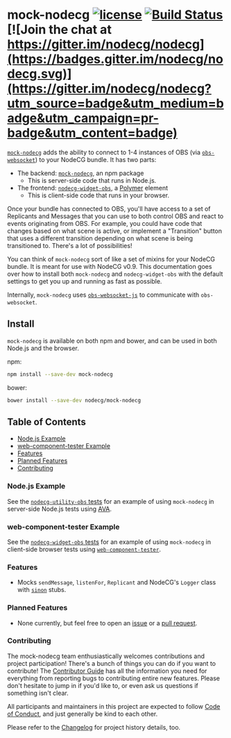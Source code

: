 # mock-nodecg [![license](https://img.shields.io/npm/l/mock-nodecg.svg)](https://npm.im/mock-nodecg) [![Build Status](https://travis-ci.org/nodecg/mock-nodecg.svg?branch=master)](https://travis-ci.org/nodecg/mock-nodecg) [![Join the chat at https://gitter.im/nodecg/nodecg](https://badges.gitter.im/nodecg/nodecg.svg)](https://gitter.im/nodecg/nodecg?utm_source=badge&utm_medium=badge&utm_campaign=pr-badge&utm_content=badge)

[`mock-nodecg`](https://github.com/NodeCG/mock-nodecg) adds the ability to connect to 1-4 instances of OBS (via [`obs-websocket`](https://github.com/Palakis/obs-websocket)) to your NodeCG bundle. It has two parts:
- The backend: [`mock-nodecg`](packages/mock-nodecg), an npm package
    - This is server-side code that runs in Node.js.
- The frontend: [`nodecg-widget-obs`](packages/nodecg-widget-obs), a [Polymer](https://www.polymer-project.org/) element
    - This is client-side code that runs in your browser.

Once your bundle has connected to OBS, you'll have access to a set of Replicants and Messages that you can use to both control OBS and react to events originating from OBS. For example, you could have code that changes based on what scene is active, or implement a "Transition" button that uses a different transition depending on what scene is being transitioned to. There's a lot of possibilities!

You can think of `mock-nodecg` sort of like a set of mixins for your NodeCG bundle. It is meant for use with NodeCG v0.9. This documentation goes over how to install both `mock-nodecg` and `nodecg-widget-obs` with the default settings to get you up and running as fast as possible.

Internally, `mock-nodecg` uses [`obs-websocket-js`](https://github.com/haganbmj/obs-websocket-js) to communicate with `obs-websocket`.

## Install

`mock-nodecg` is available on both npm and bower, and can be used in both Node.js and the browser.

npm:
```bash
npm install --save-dev mock-nodecg
```

bower:
```bash
bower install --save-dev nodecg/mock-nodecg
```

## Table of Contents

* [Node.js Example](#node-example)
* [web-component-tester Example](#wct-example)
* [Features](#features)
* [Planned Features](#planned-features)
* [Contributing](#contributing)

### <a name="node-example"></a> Node.js Example

See the [`nodecg-utility-obs` tests](https://github.com/nodecg/nodecg-obs/tree/master/packages/nodecg-utility-obs/test) for an example of using `mock-nodecg` in server-side Node.js tests using [AVA](https://github.com/avajs/ava).

### <a name="wct-example"></a> web-component-tester Example

See the [`nodecg-widget-obs` tests](https://github.com/nodecg/nodecg-obs/tree/master/packages/nodecg-widget-obs/test) for an example of using `mock-nodecg` in client-side browser tests using [`web-component-tester`](https://github.com/Polymer/web-component-tester).

### Features

* Mocks `sendMessage`, `listenFor`, `Replicant` and NodeCG's `Logger` class with [`sinon`](http://sinonjs.org) stubs.

### Planned Features

* None currently, but feel free to open an [issue](https://github.com/nodecg/mock-nodecg/issues) or a [pull request](https://github.com/nodecg/mock-nodecg/pulls).

### Contributing

The mock-nodecg team enthusiastically welcomes contributions and project participation! There's a bunch of things you can do if you want to contribute! The [Contributor Guide](CONTRIBUTING.md) has all the information you need for everything from reporting bugs to contributing entire new features. Please don't hesitate to jump in if you'd like to, or even ask us questions if something isn't clear.

All participants and maintainers in this project are expected to follow [Code of Conduct](CODE_OF_CONDUCT.md), and just generally be kind to each other.

Please refer to the [Changelog](CHANGELOG.md) for project history details, too.